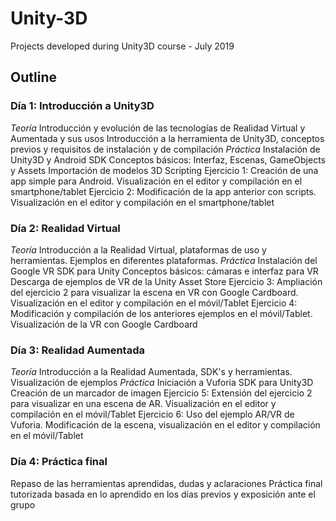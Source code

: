 # Unity-3D
Projects developed during Unity3D course - July 2019

## Outline
### Día 1: Introducción a Unity3D

*Teoría*
Introducción y evolución de las tecnologías de Realidad Virtual y Aumentada y sus usos
Introducción a la herramienta de Unity3D, conceptos previos y requisitos de instalación y de compilación
*Práctica*
Instalación de Unity3D y Android SDK
Conceptos básicos: Interfaz, Escenas, GameObjects y Assets
Importación de modelos 3D
Scripting
Ejercicio 1: Creación de una app simple para Android. Visualización en el editor y compilación en el smartphone/tablet
Ejercicio 2: Modificación de la app anterior con scripts. Visualización en el editor y compilación en el smartphone/tablet

### Día 2: Realidad Virtual
*Teoría*
Introducción a la Realidad Virtual, plataformas de uso y herramientas. Ejemplos en diferentes plataformas.
*Práctica*
Instalación del Google VR SDK para Unity
Conceptos básicos: cámaras e interfaz para VR
Descarga de ejemplos de VR de la Unity Asset Store
Ejercicio 3: Ampliación del ejercicio 2 para visualizar la escena en VR con Google Cardboard. Visualización en el editor y compilación en el móvil/Tablet
Ejercicio 4: Modificación y compilación de los anteriores ejemplos en el móvil/Tablet. Visualización de la VR con Google Cardboard

### Día 3: Realidad Aumentada
*Teoría*
Introducción a la Realidad Aumentada, SDK's y herramientas. Visualización de ejemplos
*Práctica*
Iniciación a Vuforia SDK para Unity3D
Creación de un marcador de imagen
Ejercicio 5: Extensión del ejercicio 2 para visualizar en una escena de AR. Visualización en el editor y compilación en el móvil/Tablet
Ejercicio 6: Uso del ejemplo AR/VR de Vuforia. Modificación de la escena, visualización en el editor y compilación en el móvil/Tablet

### Día 4: Práctica final
Repaso de las herramientas aprendidas, dudas y aclaraciones
Práctica final tutorizada basada en lo aprendido en los días previos y exposición ante el grupo
